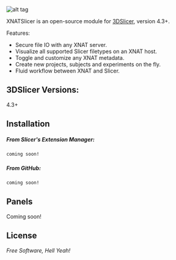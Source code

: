 ![alt tag](https://raw.github.com/skumar221/XNATSlicer/master/XnatSlicer/Resources/Icons/XNATSlicer-MainIcon.png)

XNATSlicer is an open-source module for [3DSlicer](http://www.slicer.org/), version 4.3+. 

Features:
* Secure file IO with any XNAT server.
* Visualize all supported Slicer filetypes on an XNAT host.
* Toggle and customize any XNAT metadata.
* Create new projects, subjects and experiments on the fly.
* Fluid workflow between XNAT and Slicer.




3DSlicer Versions:
----
4.3+




Installation
--------------

##### From Slicer's Extension Manager:

```sh
coming soon!
```


##### From GitHub:

```sh
coming soon!
```

Panels
--------------
Coming soon!


License
----

*Free Software, Hell Yeah!*
  
    